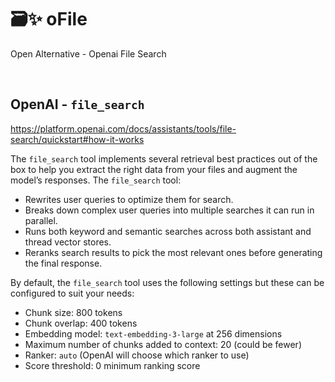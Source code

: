 # 🗃️✨ oFile
Open Alternative - Openai File Search

<br>

## OpenAI - `file_search`
https://platform.openai.com/docs/assistants/tools/file-search/quickstart#how-it-works

The `file_search` tool implements several retrieval best practices out of the box to help you extract the right data from your files and augment the model’s responses. The `file_search` tool:

- Rewrites user queries to optimize them for search.
- Breaks down complex user queries into multiple searches it can run in parallel.
- Runs both keyword and semantic searches across both assistant and thread vector stores.
- Reranks search results to pick the most relevant ones before generating the final response.

By default, the `file_search` tool uses the following settings but these can be configured to suit your needs:

- Chunk size: 800 tokens
- Chunk overlap: 400 tokens
- Embedding model: `text-embedding-3-large` at 256 dimensions
- Maximum number of chunks added to context: 20 (could be fewer)
- Ranker: `auto` (OpenAI will choose which ranker to use)
- Score threshold: 0 minimum ranking score
